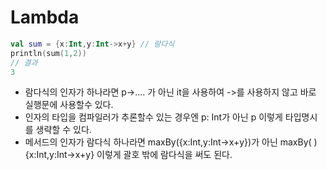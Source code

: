 # Lambda


```kotlin
val sum = {x:Int,y:Int->x+y} // 람다식
println(sum(1,2))
// 결과
3
```
* 람다식의 인자가 하나라면 p->.... 가 아닌 it을 사용하여 ->를 사용하지 않고 바로 실행문에 사용할수 있다.
* 인자의 타입을 컴파일러가 추론할수 있는 경우엔 p: Int가 아닌 p 이렇게 타입명시를 생략할 수 있다.
* 메서드의 인자가 람다식 하나라면 maxBy({x:Int,y:Int->x+y})가 아닌
maxBy( ){x:Int,y:Int->x+y} 이렇게 괄호 밖에 람다식을 써도 된다.